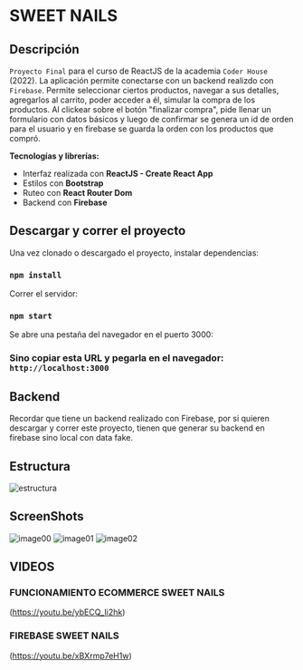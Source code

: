 # SWEET NAILS

## Descripción

`Proyecto Final` para el curso de ReactJS de la academia `Coder House` (2022).
La aplicación permite conectarse con un backend realizdo con `Firebase`.
Permite seleccionar ciertos productos, navegar a sus detalles, agregarlos al carrito, poder acceder a él, simular la compra de los productos.
Al clickear sobre el botón "finalizar compra", pide llenar un formulario con datos básicos y luego de confirmar
se genera un id de orden para el usuario y en firebase se guarda la orden con los productos que compró.

**Tecnologías y librerías:**

- Interfaz realizada con **ReactJS - Create React App**
- Estilos con **Bootstrap**
- Ruteo con **React Router Dom**
- Backend con **Firebase**

## Descargar y correr el proyecto

Una vez clonado o descargado el proyecto, instalar dependencias:

### `npm install`

Correr el servidor:

### `npm start`

Se abre una pestaña del navegador en el puerto 3000:

### Sino copiar esta URL y pegarla en el navegador: `http://localhost:3000`

## Backend

Recordar que tiene un backend realizado con Firebase, por si quieren descargar y correr este proyecto, tienen que generar su backend en firebase sino local con data fake.

## Estructura

![estructura](https://firebasestorage.googleapis.com/v0/b/ecommerce-sweetnails.appspot.com/o/estructura.png?alt=media&token=5929b482-dcf3-4823-96ff-05a37d30ba04)

## ScreenShots

![image00](https://firebasestorage.googleapis.com/v0/b/ecommerce-sweetnails.appspot.com/o/detalleProductos.png?alt=media&token=b8291592-56f4-46c3-91e6-f2b6d2c8f091)
![image01](https://firebasestorage.googleapis.com/v0/b/ecommerce-sweetnails.appspot.com/o/comprando.png?alt=media&token=887e8539-531a-433b-a9f9-8db883a0d86d)
![image02](https://firebasestorage.googleapis.com/v0/b/ecommerce-sweetnails.appspot.com/o/orden.png?alt=media&token=d02d93e3-ef51-422e-bd41-4fed27b90430)

## VIDEOS

### FUNCIONAMIENTO ECOMMERCE SWEET NAILS
(https://youtu.be/ybECQ_Ii2hk)

### FIREBASE SWEET NAILS
(https://youtu.be/xBXrmp7eH1w)